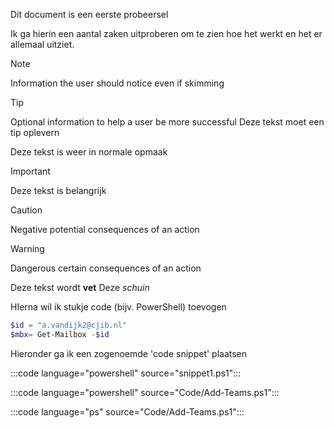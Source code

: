 Dit document is een eerste probeersel

Ik ga hierin een aantal zaken uitproberen om te zien hoe het werkt en het er allemaal uitziet.

> [!NOTE]
> Information the user should notice even if skimming

> [!TIP]
> Optional information to help a user be more successful
> Deze tekst moet een tip oplevern

Deze tekst is weer in normale opmaak

> [!IMPORTANT]
> Deze tekst is belangrijk

> [!CAUTION]
> Negative potential consequences of an action

> [!WARNING]
> Dangerous certain consequences of an action

Deze tekst wordt **vet**
Deze *schuin*

HIerna wil ik stukje code (bijv. PowerShell) toevogen

```powershell
$id = "a.vandijk2@cjib.nl"
$mbx= Get-Mailbox -$id
```

Hieronder ga ik een zogenoemde 'code snippet' plaatsen

:::code language="powershell" source="snippet1.ps1":::


:::code language="powershell" source="Code/Add-Teams.ps1":::

:::code language="ps" source="Code/Add-Teams.ps1":::





